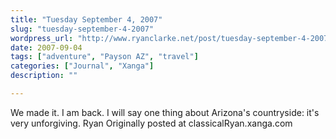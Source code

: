 ```yaml
---
title: "Tuesday September 4, 2007"
slug: "tuesday-september-4-2007"
wordpress_url: "http://www.ryanclarke.net/post/tuesday-september-4-2007/"
date: 2007-09-04
tags: ["adventure", "Payson AZ", "travel"]
categories: ["Journal", "Xanga"]
description: ""

---
```


We made it. I am back. I will say one thing about Arizona's countryside: it's very unforgiving.
Ryan
Originally posted at classicalRyan.xanga.com
